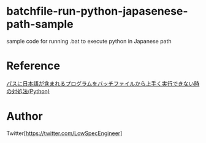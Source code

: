 # batchfile-run-python-japasenese-path-sample
sample code for running .bat to execute python in Japanese path 

# Reference
[パスに日本語が含まれるプログラムをバッチファイルから上手く実行できない時の対処法(Python)](https://qiita.com/abetaaaa/items/c28c7fd18f87b1f32802)

# Author
Twitter[https://twitter.com/LowSpecEngineer]
